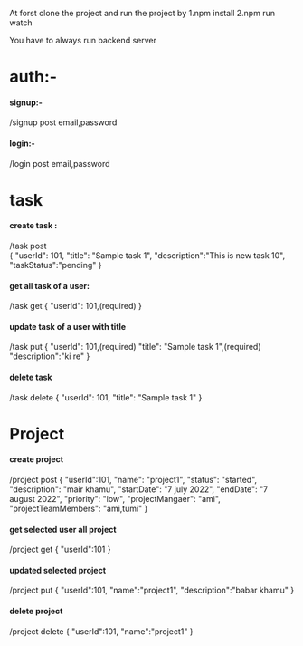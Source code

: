 At forst clone the project and run the project by
1.npm install
2.npm run watch

You have to always run backend server

# auth:-
#### signup:- 
/signup 
post
email,password
#### login:- 
/login
post
email,password

# task

#### create task :
/task
post  
 {
"userId": 101,
"title": "Sample task 1",
"description":"This is new task 10",
"taskStatus":"pending"
}

#### get all task of a user:
/task
get
{
"userId": 101,(required)
}

#### update task of a user with title
/task
put
{
"userId": 101,(required)
"title": "Sample task 1",(required)
"description":"ki re"
}

#### delete task
/task
delete
{
"userId": 101,
"title": "Sample task 1"
}

# Project

#### create project
/project
post
{
"userId":101,
"name": "project1",
"status": "started",
"description": "mair khamu",
"startDate": "7 july 2022",
"endDate": "7 august 2022",
"priority": "low",
"projectMangaer": "ami",
"projectTeamMembers": "ami,tumi"
}

#### get selected user all project
/project
get
{
"userId":101
}

#### updated selected project
/project
put
{
"userId":101,
"name":"project1",
"description":"babar khamu"
}

#### delete project
/project
delete
{
"userId":101,
"name":"project1"
}
